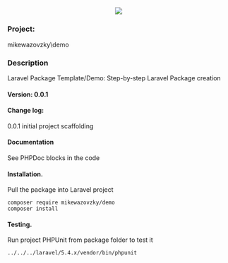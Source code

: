 <h2 align="center">
	<img src="https://laravel.com/assets/img/components/logo-laravel.svg">
</h2>

### Project: 
mikewazovzky\demo
### Description
Laravel Package Template/Demo: Step-by-step Laravel Package creation  
#### Version: 0.0.1
#### Change log:  
0.0.1 initial project scaffolding
#### Documentation
See PHPDoc blocks in the code
#### Installation. 
Pull the package into Laravel project 
```
composer require mikewazovzky/demo
composer install
```
#### Testing. 
Run project PHPUnit from package folder to test it 
```
../../../laravel/5.4.x/vendor/bin/phpunit
```



